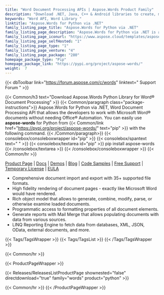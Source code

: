 ```yaml
---
title: "Word Document Processing APIs | Aspose.Words Product Family"
description: "Download .NET, Java, C++ & Android libraries to create, manipulate, convert & render Microsoft Word documents. Family also includes extension, solution & exporter for Reporting Services, SharePoint & JasperReports. "
keywords: "Word API, Word Library "
linktitle: "Aspose.Words for Python via .NET"
family_listing_page_title: "Aspose.Words for Python via .NET"
family_listing_page_description: "Aspose.Words for Python via .NET is an advanced Word Document Processing API that enables you to perform a wide range of document processing tasks directly within your applications."
family_listing_page_iconurl: "https://www.aspose.cloud/templates/aspose/App_Themes/V3/images/words/272x272/aspose_words-for-net.png"
family_listing_page_selfHosted: "1"
family_listing_page_type: "1"
family_listing_page_venture: "4"
family_listing_page_package: "280"
homepage_package_type: "Pip"
homepage_package_link: "https://pypi.org/project/aspose-words/"
weight:  7
---
```


{{< dbToolbar link="https://forum.aspose.com/c/words" linktext=" Support Forum " >}}

{{< Common/h3 text="Download Aspose.Words Python Library for Word® Document Processing"  >}}
{{< Common/paragraph class="package-instructions">}}
Aspose.Words for Python via .NET, Word Document Processing API that allows the developers to work with Microsoft Word&reg; documents without needing Office&reg; Automation.
You can easily use  <b>aspose-words</b> for Python from  {{< Common/link href="https://pypi.org/project/aspose-words/" text="pip"  >}} with the following command.
{{< /Common/paragraph>}}
{{< consolebox/consoleboxwrapper id="pip" >}}
       {{< consolebox/spantext text=" " >}}
       {{< consolebox/textarea id="pip" >}} pip install aspose-words {{< /consolebox/textarea >}}
{{< /consolebox/consoleboxwrapper >}}
{{< Common/hr >}}

[Product Page](https://products.aspose.com/words/python-net/) | [Docs](https://docs.aspose.com/words/python-net/) | [Demos](https://products.aspose.app/words/family/) | [Blog](https://blog.aspose.com/categories/aspose.words-product-family/) | [Code Samples](https://github.com/aspose-words/Aspose.words-for-Python-via-.NET) | [Free Support](https://forum.aspose.com/c/words/8) | [Temporary License](https://purchase.aspose.com/temporary-license) | [EULA](https://about.aspose.com/legal/eula/)

- Comprehensive document import and export with  35+ supported file formats.
- High fidelity rendering of document pages - exactly like Microsoft Word would have rendered.
- Rich object model that allows to generate, combine, modify, parse, or otherwise examine loaded documents.
- Programmatic access to formatting properties of all document elements.
- Generate reports with Mail Merge that allows populating documents with data from various sources.
- LINQ Reporting Engine to fetch data from databases, XML, JSON, OData, external documents, and more.

{{< Tags/TagsWrapper >}}
 {{< Tags/TagsList >}}
{{< /Tags/TagsWrapper >}}

{{< Common/hr >}}

{{< ProductPageWrapper >}}
<!-- ReleasesListProductPage-->
   {{< Releases/ReleasesListProductPage shownested="false"  directdownload="true" family="words" product="python" >}}
<!-- /ReleasesListProductPage-->
{{< Common/hr >}}
{{< /ProductPageWrapper >}}
